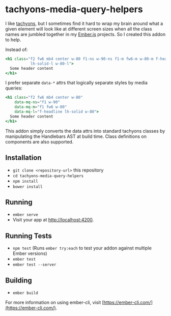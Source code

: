 # tachyons-media-query-helpers

I like [tachyons](https://tachyons.io), but I sometimes find it hard to wrap my brain
around what a given element will look like at different screen sizes when all
the class names are jumbled together in my [Ember.js](https://emberjs.com) projects.
So I created this addon to help.

Instead of:

```hbs
<h1 class="f2 fw6 mb4 center w-80 f1-ns w-90-ns f1-m fw6-m w-80-m f-headline-l
           lh-solid-l w-80-l">
  Some header content
</h1>
```

I prefer separate `data-*` attrs that logically separate styles by media
queries:

```hbs
<h1 class="f2 fw6 mb4 center w-80"
    data-mq-ns="f1 w-90"
    data-mq-m="f1 fw6 w-80"
    data-mq-l="f-headline lh-solid w-80">
  Some header content
</h1>
```

This addon simply converts the data attrs into standard tachyons classes by
manipulating the Handlebars AST at build time. Class definitions on components
are also supported.

## Installation

* `git clone <repository-url>` this repository
* `cd tachyons-media-query-helpers`
* `npm install`
* `bower install`

## Running

* `ember serve`
* Visit your app at [http://localhost:4200](http://localhost:4200).

## Running Tests

* `npm test` (Runs `ember try:each` to test your addon against multiple Ember versions)
* `ember test`
* `ember test --server`

## Building

* `ember build`

For more information on using ember-cli, visit [https://ember-cli.com/](https://ember-cli.com/).
